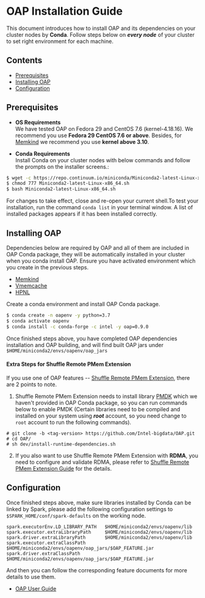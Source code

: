 # OAP Installation Guide
This document introduces how to install OAP and its dependencies on your cluster nodes by **Conda**. 
Follow steps below on ***every node*** of your cluster to set right environment for each machine.

## Contents
  - [Prerequisites](#prerequisites)
  - [Installing OAP](#installing-oap)
  - [Configuration](#configuration)

## Prerequisites 

- **OS Requirements**  
We have tested OAP on Fedora 29 and CentOS 7.6 (kernel-4.18.16). We recommend you use **Fedora 29 CentOS 7.6 or above**. Besides, for [Memkind](https://github.com/memkind/memkind/tree/v1.10.1-rc2) we recommend you use **kernel above 3.10**.

- **Conda Requirements**   
Install Conda on your cluster nodes with below commands and follow the prompts on the installer screens.:
```bash
$ wget -c https://repo.continuum.io/miniconda/Miniconda2-latest-Linux-x86_64.sh
$ chmod 777 Miniconda2-latest-Linux-x86_64.sh 
$ bash Miniconda2-latest-Linux-x86_64.sh 
```
For changes to take effect, close and re-open your current shell.To test your installation,  run the command `conda list` in your terminal window. A list of installed packages appears if it has been installed correctly.

## Installing OAP

Dependencies below are required by OAP and all of them are included in OAP Conda package, they will be automatically installed in your cluster when you conda install OAP. Ensure you have activated environment which you create in the previous steps.

- [Memkind](https://anaconda.org/intel/memkind)
- [Vmemcache](https://anaconda.org/intel/vmemcache)
- [HPNL](https://anaconda.org/intel/hpnl)

Create a conda environment and install OAP Conda package.
```bash
$ conda create -n oapenv -y python=3.7
$ conda activate oapenv
$ conda install -c conda-forge -c intel -y oap=0.9.0
```
Once finished steps above, you have completed OAP dependencies installation and OAP building, and will find built OAP jars under `$HOME/miniconda2/envs/oapenv/oap_jars`

#### Extra Steps for Shuffle Remote PMem Extension

If you use one of OAP features -- [Shuffle Remote PMem Extension](../oap-shuffle/RPMem-shuffle/README.md), there are 2 points to note.
 
1. Shuffle Remote PMem Extension needs to install library [PMDK](https://github.com/pmem/pmdk) which we haven't provided in OAP Conda package, so you can run commands below to enable PMDK (Certain libraries need to be compiled and installed on your system using ***root*** account, so you need change to `root` account to run the following commands).

```
# git clone -b <tag-version> https://github.com/Intel-bigdata/OAP.git
# cd OAP/
# sh dev/install-runtime-dependencies.sh 
```
2. If you also want to use Shuffle Remote PMem Extension with **RDMA**, you need to configure and validate RDMA, please refer to [Shuffle Remote PMem Extension Guide](../oap-shuffle/RPMem-shuffle/README.md#4-configure-and-validate-rdma) for the details.


##  Configuration
Once finished steps above, make sure libraries installed by Conda can be linked by Spark, please add the following configuration settings to `$SPARK_HOME/conf/spark-defaults` on the working node.

```
spark.executorEnv.LD_LIBRARY_PATH   $HOME/miniconda2/envs/oapenv/lib
spark.executor.extraLibraryPath     $HOME/miniconda2/envs/oapenv/lib
spark.driver.extraLibraryPath       $HOME/miniconda2/envs/oapenv/lib
spark.executor.extraClassPath       $HOME/miniconda2/envs/oapenv/oap_jars/$OAP_FEATURE.jar
spark.driver.extraClassPath         $HOME/miniconda2/envs/oapenv/oap_jars/$OAP_FEATURE.jar
```

And then you can follow the corresponding feature documents for more details to use them.

* [OAP User Guide](../README.md#user-guide)




